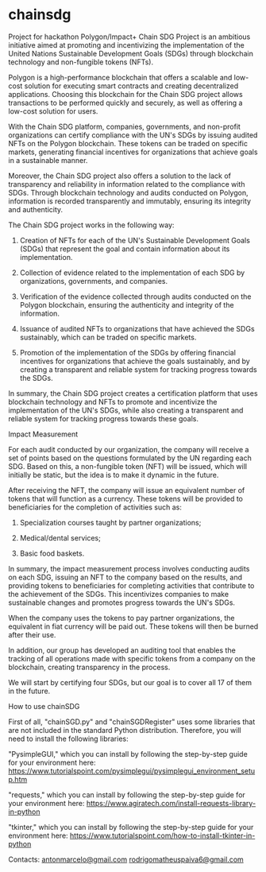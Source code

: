 # chainsdg
Project for hackathon Polygon/Impact+
Chain SDG Project is an ambitious initiative aimed at promoting and incentivizing the implementation of the United Nations Sustainable Development Goals (SDGs) through blockchain technology and non-fungible tokens (NFTs).

Polygon is a high-performance blockchain that offers a scalable and low-cost solution for executing smart contracts and creating decentralized applications. Choosing this blockchain for the Chain SDG project allows transactions to be performed quickly and securely, as well as offering a low-cost solution for users.

With the Chain SDG platform, companies, governments, and non-profit organizations can certify compliance with the UN's SDGs by issuing audited NFTs on the Polygon blockchain. These tokens can be traded on specific markets, generating financial incentives for organizations that achieve goals in a sustainable manner.

Moreover, the Chain SDG project also offers a solution to the lack of transparency and reliability in information related to the compliance with SDGs. Through blockchain technology and audits conducted on Polygon, information is recorded transparently and immutably, ensuring its integrity and authenticity.



The Chain SDG project works in the following way:

1. Creation of NFTs for each of the UN's Sustainable Development Goals (SDGs) that represent the goal and contain information about its implementation.

2. Collection of evidence related to the implementation of each SDG by organizations, governments, and companies.

3. Verification of the evidence collected through audits conducted on the Polygon blockchain, ensuring the authenticity and integrity of the information.

4. Issuance of audited NFTs to organizations that have achieved the SDGs sustainably, which can be traded on specific markets.

5. Promotion of the implementation of the SDGs by offering financial incentives for organizations that achieve the goals sustainably, and by creating a transparent and reliable system for tracking progress towards the SDGs.

In summary, the Chain SDG project creates a certification platform that uses blockchain technology and NFTs to promote and incentivize the implementation of the UN's SDGs, while also creating a transparent and reliable system for tracking progress towards these goals.


Impact Measurement

For each audit conducted by our organization, the company will receive a set of points based on the questions formulated by the UN regarding each SDG. Based on this, a non-fungible token (NFT) will be issued, which will initially be static, but the idea is to make it dynamic in the future.

After receiving the NFT, the company will issue an equivalent number of tokens that will function as a currency. These tokens will be provided to beneficiaries for the completion of activities such as:

1. Specialization courses taught by partner organizations;

2. Medical/dental services;

3. Basic food baskets.

In summary, the impact measurement process involves conducting audits on each SDG, issuing an NFT to the company based on the results, and providing tokens to beneficiaries for completing activities that contribute to the achievement of the SDGs. This incentivizes companies to make sustainable changes and promotes progress towards the UN's SDGs.

When the company uses the tokens to pay partner organizations, the equivalent in fiat currency will be paid out. These tokens will then be burned after their use.

In addition, our group has developed an auditing tool that enables the tracking of all operations made with specific tokens from a company on the blockchain, creating transparency in the process.

We will start by certifying four SDGs, but our goal is to cover all 17 of them in the future.

How to use chainSDG

First of all, "chainSGD.py" and "chainSGDRegister" uses some libraries that are not included in the standard Python distribution. Therefore, you will need to install the following libraries:

"PysimpleGUI," which you can install by following the step-by-step guide for your environment here: https://www.tutorialspoint.com/pysimplegui/pysimplegui_environment_setup.htm

"requests," which you can install by following the step-by-step guide for your environment here:
https://www.agiratech.com/install-requests-library-in-python

"tkinter," which you can install by following the step-by-step guide for your environment here:
https://www.tutorialspoint.com/how-to-install-tkinter-in-python

Contacts:
antonmarcelo@gmail.com
rodrigomatheuspaiva6@gmail.com
